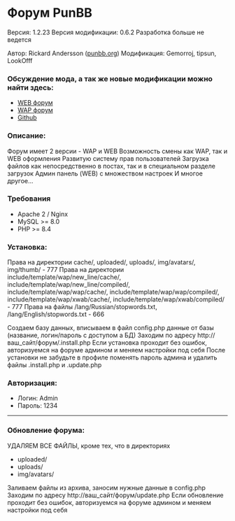 # Форум PunBB
Версия: 1.2.23
Версия модификации: 0.6.2
Разработка больше не ведется

Автор: Rickard Andersson ([punbb.org](http://punbb.org/))
Модификация: Gemorroj, tipsun, LookOfff

### Обсуждение мода, а так же новые модификации можно найти здесь:
* [WEB форум](http://forum.wapinet.ru/viewtopic.php?id=69)
* [WAP форум](http://forum.wapinet.ru/wap/viewtopic.php?id=69)
* [Github](https://github.com/Gemorroj/punbb-mod)



### Описание:
Форум имеет 2 версии - WAP и WEB
Возможность смены как WAP, так и WEB оформления
Развитую систему прав пользователей
Загрузка файлов как непосредственно в постах, так и в специальном разделе загрузок
Админ панель (WEB) с множеством настроек
И многое другое...

### Требования
* Apache 2 / Nginx
* MySQL >= 8.0
* PHP >= 8.4

### Установка:
Права на директории cache/, uploaded/, uploads/, img/avatars/, img/thumb/ - 777
Права на директории include/template/wap/new_line/cache/, include/template/wap/new_line/compiled/, include/template/wap/wap/cache/, include/template/wap/wap/compiled/, include/template/wap/xwab/cache/, include/template/wap/xwab/compiled/ - 777
Права на файлы /lang/Russian/stopwords.txt, /lang/English/stopwords.txt - 666

Создаем базу данных, вписываем в файл config.php данные от базы (название, логин/пароль с доступом а БД)
Заходим по адресу http://ваш_сайт/форум/.install.php
Если установка проходит без ошибок, авторизуемся на форуме админом и меняем настройки под себя
После установки не забудьте в профиле поменять пароль админа и удалить файлы .install.php и .update.php

### Авторизация:
* Логин: Admin
* Пароль: 1234

------------
### Обновление форума:

УДАЛЯЕМ ВСЕ ФАЙЛЫ, кроме тех, что в директориях
- uploaded/
- uploads/
- img/avatars/

Заливаем файлы из архива, заносим нужные данные в config.php
Заходим по адресу http://ваш_сайт/форум/update.php
Если обновление проходит без ошибок, авторизуемся на форуме админом и меняем настройки под себя
